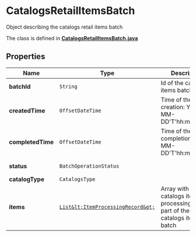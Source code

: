 

# CatalogsRetailItemsBatch

Object describing the catalogs retail items batch

The class is defined in **[CatalogsRetailItemsBatch.java](../../src/main/java/org/openapitools/model/CatalogsRetailItemsBatch.java)**

## Properties

Name | Type | Description | Notes
------------ | ------------- | ------------- | -------------
**batchId** | `String` | Id of the catalogs items batch |  [optional property]
**createdTime** | `OffsetDateTime` | Time of the batch creation: YYYY-MM-DD&#39;T&#39;hh:mm:ssTZD |  [optional property] [readonly property]
**completedTime** | `OffsetDateTime` | Time of the batch completion: YYYY-MM-DD&#39;T&#39;hh:mm:ssTZD |  [optional property] [readonly property]
**status** | `BatchOperationStatus` |  |  [optional property]
**catalogType** | `CatalogsType` |  | 
**items** | [`List&lt;ItemProcessingRecord&gt;`](ItemProcessingRecord.md) | Array with the catalogs items processing records part of the catalogs items batch |  [optional property]








